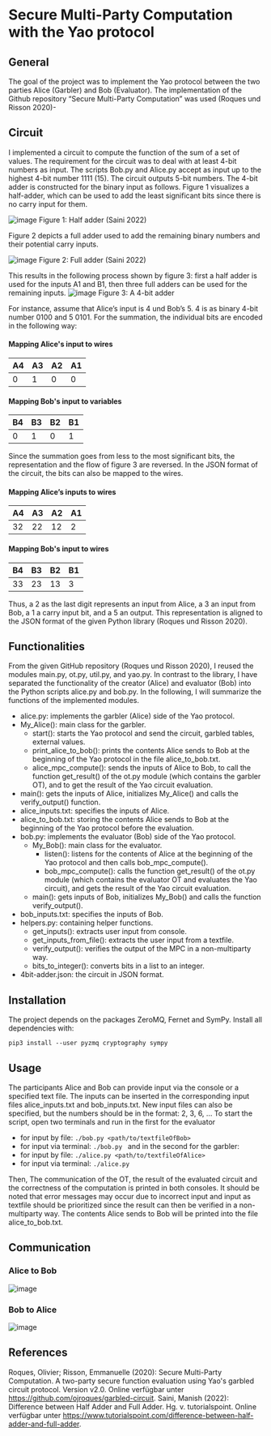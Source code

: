 # Secure Multi-Party Computation with the Yao protocol
## General
The goal of the project was to implement the Yao protocol between the two parties Alice (Garbler) and Bob (Evaluator). The implementation of the Github repository “Secure Multi-Party Computation” was used (Roques und Risson 2020)-

## Circuit
I implemented a circuit to compute the function of the sum of a set of values. The requirement for the circuit was to deal with at least 4-bit numbers as input. The scripts Bob.py and Alice.py accept as input up to the highest 4-bit number 1111  (15). The circuit outputs 5-bit numbers. 
The 4-bit adder is constructed for the binary input as follows. Figure 1 visualizes a half-adder, which can be used to add the least significant bits since there is no carry input for them.

![image](https://github.com/maikfichtenkamm/yaoprotocol/assets/62957774/0993a18c-a39f-4b7c-8b12-7cf976d24411)
Figure 1: Half adder (Saini 2022) 

Figure 2 depicts a full adder used to add the remaining binary numbers and their potential carry inputs.
 
![image](https://github.com/maikfichtenkamm/yaoprotocol/assets/62957774/12a0c570-1f8b-426a-b516-7e7a1b14284c)
Figure 2: Full adder (Saini 2022)

This results in the following process shown by figure 3: first a half adder is used for the inputs A1 and B1, then three full adders can be used for the remaining inputs.
 ![image](https://github.com/maikfichtenkamm/yaoprotocol/assets/62957774/9248dae0-e325-4b6d-abb6-c444bf39aead)
Figure 3: A 4-bit adder

For instance, assume that Alice’s input is 4 und Bob’s 5. 4 is as binary 4-bit number 0100 and 5 0101. For the summation, the individual bits are encoded in the following way:
#### Mapping Alice's input to wires
| A4| A3| A2| A1|
|---|---|---|---| 
| 0 | 1 | 0 | 0 |

#### Mapping Bob's input to variables
| B4| B3| B2| B1|
|---|---|---|---| 
| 0 | 1 | 0 | 1 |

Since the summation goes from less to the most significant bits, the representation and the flow of figure 3 are reversed. In the JSON format of the circuit, the bits can also be mapped to the wires.

#### Mapping Alice’s inputs to wires
| A4 | A3 | A2 | A1 |
|----|----|----|----| 
| 32 | 22 | 12 | 2  |


#### Mapping Bob's input to wires
| B4 | B3 | B2 | B1 |
|----|----|----|----| 
| 33 | 23 | 13 | 3  |

Thus, a 2 as the last digit represents an input from Alice, a 3 an input from Bob, a 1 a carry input bit, and a 5 an output. This representation is aligned to the JSON format of the given Python library (Roques und Risson 2020).

## Functionalities
From the given GitHub repository (Roques und Risson 2020), I reused the modules main.py, ot.py, util.py, and yao.py. In contrast to the library, I have separated the functionality of the creator (Alice) and evaluator (Bob) into the Python scripts alice.py and bob.py. In the following, I will summarize the functions of the implemented modules. 
-	alice.py: implements the garbler (Alice) side of the Yao protocol.
  -	My_Alice(): main class for the garbler.
    - start(): starts the Yao protocol and send the circuit, garbled tables, external values.
    - print_alice_to_bob(): prints the contents Alice sends to Bob at the beginning of the Yao protocol in the file alice_to_bob.txt.
    - alice_mpc_compute(): sends the inputs of Alice to Bob, to call the function get_result() of the ot.py module (which contains the garbler OT), and to get the result of the Yao circuit evaluation.
  - main(): gets the inputs of Alice, initializes My_Alice() and calls the verify_output() function.
- alice_inputs.txt: specifies the inputs of Alice.
- alice_to_bob.txt: storing the contents Alice sends to Bob at the beginning of the Yao protocol before the evaluation.
- bob.py: implements the evaluator (Bob) side of the Yao protocol.
  - My_Bob(): main class for the evaluator.
    - listen(): listens for the contents of Alice at the beginning of the Yao protocol and then calls bob_mpc_compute().
    - bob_mpc_compute(): calls the function get_result() of the ot.py module (which contains the evaluator OT and evaluates the Yao circuit), and gets the result of the Yao circuit evaluation.
  - main(): gets inputs of Bob, initializes My_Bob() and calls the function verify_output().
- bob_inputs.txt: specifies the inputs of Bob.
- helpers.py: containing helper functions.
  - get_inputs(): extracts user input from console.
  - get_inputs_from_file(): extracts the user input from a textfile.
  - verify_output(): verifies the output of the MPC in a non-multiparty way.
  - bits_to_integer(): converts bits in a list to an integer.
- 4bit-adder.json: the circuit in JSON format.

## Installation
The project depends on the packages ZeroMQ, Fernet and SymPy. Install all dependencies with:

```pip3 install --user pyzmq cryptography sympy```

## Usage
The participants Alice and Bob can provide input via the console or a specified text file. The inputs can be inserted in the corresponding input files alice_inputs.txt and bob_inputs.txt. New input files can also be specified, but the numbers should be in the format: 2, 3, 6, …
To start the script, open two terminals and run in the first for the evaluator
- for input by file: ```./bob.py <path/to/textfileOfBob>```
- for input via terminal: ```./bob.py ```
and in the second for the garbler:
- for input by file: ```./alice.py <path/to/textfileOfAlice>```
- for input via terminal: ```./alice.py```

Then, The communication of the OT, the result of the evaluated circuit and the correctness of the computation is printed in both consoles. It should be noted that error messages may occur due to incorrect input and input as textfile should be prioritized since the result can then be verified in a non-multiparty way. The contents Alice sends to Bob will be printed into the file alice_to_bob.txt.

## Communication
### Alice to Bob
![image](https://github.com/maikfichtenkamm/yaoprotocol/assets/62957774/8725b692-10eb-4c23-a734-e30e3f00be16)

### Bob to Alice
![image](https://github.com/maikfichtenkamm/yaoprotocol/assets/62957774/c13320bc-b766-4024-83f5-fb3725cdf9bb)

## References

Roques, Olivier; Risson, Emmanuelle (2020): Secure Multi-Party Computation. A two-party secure function evaluation using Yao's garbled circuit protocol. Version v2.0. Online verfügbar unter https://github.com/ojroques/garbled-circuit.
Saini, Manish (2022): Difference between Half Adder and Full Adder. Hg. v. tutorialspoint. Online verfügbar unter https://www.tutorialspoint.com/difference-between-half-adder-and-full-adder.


